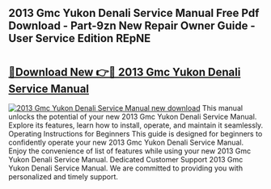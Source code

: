 ## 2013 Gmc Yukon Denali Service Manual Free Pdf Download - Part-9zn New Repair Owner Guide - User Service Edition REpNE

# <h2><a href="http://bc65086.oget.top/?id=2013+Gmc+Yukon+Denali+Service+Manual">🔗Download New 👉🔴 2013 Gmc Yukon Denali Service Manual</a></h2>

[![2013 Gmc Yukon Denali Service Manual new download](https://i.imgur.com/5g1atiW.png)](http://bc65086.oget.top/?id=2013+Gmc+Yukon+Denali+Service+Manual)
This manual unlocks the potential of your new 2013 Gmc Yukon Denali Service Manual. Explore its features, learn how to install, operate, and maintain it seamlessly. Operating Instructions for Beginners This guide is designed for beginners to confidently operate your new 2013 Gmc Yukon Denali Service Manual. Enjoy the convenience of list of features while using your new 2013 Gmc Yukon Denali Service Manual. Dedicated Customer Support 2013 Gmc Yukon Denali Service Manual. We are committed to providing you with personalized and timely support.
